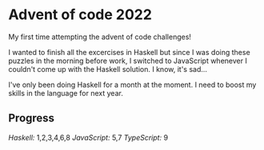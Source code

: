 # Advent of code 2022

My first time attempting the advent of code challenges!

I wanted to finish all the excercises in Haskell but since I was doing these puzzles in the morning before work, I switched to JavaScript whenever I couldn't come up with the Haskell solution. I know, it's sad...

I've only been doing Haskell for a month at the moment. I need to boost my skills in the language for next year.

## Progress

*Haskell:* 1,2,3,4,6,8
*JavaScript:* 5,7
*TypeScript:* 9
